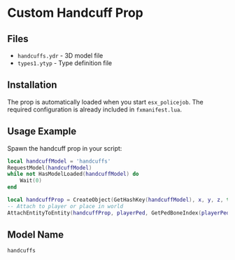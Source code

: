 # Custom Handcuff Prop

## Files
- `handcuffs.ydr` - 3D model file
- `types1.ytyp` - Type definition file

## Installation

The prop is automatically loaded when you start `esx_policejob`. The required configuration is already included in `fxmanifest.lua`.

## Usage Example

Spawn the handcuff prop in your script:

```lua
local handcuffModel = 'handcuffs'
RequestModel(handcuffModel)
while not HasModelLoaded(handcuffModel) do
    Wait(0)
end

local handcuffProp = CreateObject(GetHashKey(handcuffModel), x, y, z, true, true, true)
-- Attach to player or place in world
AttachEntityToEntity(handcuffProp, playerPed, GetPedBoneIndex(playerPed, 60309), 0.0, 0.0, 0.0, 0.0, 0.0, 0.0, true, true, false, true, 1, true)
```

## Model Name
`handcuffs`
